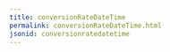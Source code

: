 ```yaml
---
title: conversionRateDateTime
permalink: conversionRateDateTime.html
jsonid: conversionratedatetime
---
```

